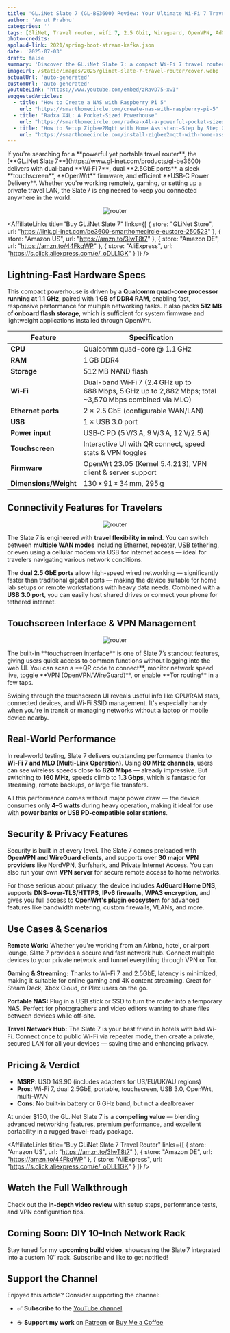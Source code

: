 ```yaml
---
title: 'GL.iNet Slate 7 (GL‑BE3600) Review: Your Ultimate Wi‑Fi 7 Travel Router'
author: 'Amrut Prabhu'
categories: ''
tags: [GliNet, Travel router, wifi 7, 2.5 Gbit, Wireguard, OpenVPN, AdGuard]
photo-credits:
applaud-link: 2021/spring-boot-stream-kafka.json
date: '2025-07-03'
draft: false
summary: 'Discover the GL.iNet Slate 7: a compact Wi‑Fi 7 travel router with dual 2.5GbE ports, touchscreen interface, and OpenWrt for secure, high-speed connectivity anywhere.'
imageUrl: /static/images/2025/glinet-slate-7-travel-router/cover.webp
actualUrl: 'auto-generated'
customUrl: 'auto-generated'
youtubeLink: "https://www.youtube.com/embed/zRavD75-xwI"
suggestedArticles:
  - title: "How to Create a NAS with Raspberry Pi 5"
    url: "https://smarthomecircle.com/create-nas-with-raspberry-pi-5"
  - title: "Radxa X4L: A Pocket‑Sized Powerhouse"
    url: "https://smarthomecircle.com/radxa-x4l-a-powerful-pocket-sized-computer"
  - title: "How to Setup Zigbee2Mqtt with Home Assistant—Step by Step Guide"
    url: "https://smarthomecircle.com/install-zigbee2mqtt-with-home-assistant"
---
```

<TOCInline toc={props.toc} asDisclosure />  
If you're searching for a **powerful yet portable travel router**, the [**GL.iNet Slate 7**](https://www.gl-inet.com/products/gl-be3600) delivers with dual‑band **Wi‑Fi 7**, dual **2.5GbE ports**, a sleek **touchscreen**, **OpenWrt** firmware, and efficient **USB‑C Power Delivery**. Whether you're working remotely, gaming, or setting up a private travel LAN, the Slate 7 is engineered to keep you connected anywhere in the world.

<p align="center">
  <img src="/static/images/2025/glinet-slate-7-travel-router/1-router.webp" alt="router" />
</p>

<AffiliateLinks 
  title="Buy GL.iNet Slate 7" 
  links={[
    { store: "GLiNet Store", url: "https://link.gl-inet.com/be3600-smarthomecircle-eustore-250523" },
    { store: "Amazon US", url: "https://amzn.to/3IwT8t7" },
    { store: "Amazon DE", url: "https://amzn.to/44FkqWP" },
    { store: "AliExpress", url: "https://s.click.aliexpress.com/e/_oDLL1GK" }
  ]}
/>

## Lightning-Fast Hardware Specs

This compact powerhouse is driven by a **Qualcomm quad-core processor running at 1.1 GHz**, paired with **1 GB of DDR4 RAM**, enabling fast, responsive performance for multiple networking tasks. It also packs **512 MB of onboard flash storage**, which is sufficient for system firmware and lightweight applications installed through OpenWrt.

| Feature                | Specification |
|-----------------------|---------------|
| **CPU**               | Qualcomm quad-core @ 1.1 GHz |
| **RAM**               | 1 GB DDR4 |
| **Storage**           | 512 MB NAND flash |
| **Wi‑Fi**             | Dual-band Wi‑Fi 7 (2.4 GHz up to 688 Mbps, 5 GHz up to 2,882 Mbps; total ~3,570 Mbps combined via MLO) |
| **Ethernet ports**    | 2 × 2.5 GbE (configurable WAN/LAN) |
| **USB**               | 1 × USB 3.0 port |
| **Power input**       | USB‑C PD (5 V/3 A, 9 V/3 A, 12 V/2.5 A) |
| **Touchscreen**       | Interactive UI with QR connect, speed stats & VPN toggles |
| **Firmware**          | OpenWrt 23.05 (Kernel 5.4.213), VPN client & server support |
| **Dimensions/Weight** | 130 × 91 × 34 mm, 295 g |

## Connectivity Features for Travelers
<p align="center">
  <img src="/static/images/2025/glinet-slate-7-travel-router/3-lan.webp" alt="router" />
</p>

The Slate 7 is engineered with **travel flexibility in mind**. You can switch between **multiple WAN modes** including Ethernet, repeater, USB tethering, or even using a cellular modem via USB for internet access — ideal for travelers navigating various network conditions.

The **dual 2.5 GbE ports** allow high-speed wired networking — significantly faster than traditional gigabit ports — making the device suitable for home lab setups or remote workstations with heavy data needs. Combined with a **USB 3.0 port**, you can easily host shared drives or connect your phone for tethered internet.

## Touchscreen Interface & VPN Management
<p align="center">
  <img src="/static/images/2025/glinet-slate-7-travel-router/2-tor.webp" alt="router" />
</p>
The built-in **touchscreen interface** is one of Slate 7’s standout features, giving users quick access to common functions without logging into the web UI. You can scan a **QR code to connect**, monitor network speed live, toggle **VPN (OpenVPN/WireGuard)**, or enable **Tor routing** in a few taps.

Swiping through the touchscreen UI reveals useful info like CPU/RAM stats, connected devices, and Wi-Fi SSID management. It's especially handy when you're in transit or managing networks without a laptop or mobile device nearby.

## Real-World Performance

In real-world testing, Slate 7 delivers outstanding performance thanks to **Wi-Fi 7 and MLO (Multi-Link Operation)**. Using **80 MHz channels**, users can see wireless speeds close to **820 Mbps** — already impressive. But switching to **160 MHz**, speeds climb to **1.3 Gbps**, which is fantastic for streaming, remote backups, or large file transfers.

All this performance comes without major power draw — the device consumes only **4–5 watts** during heavy operation, making it ideal for use with **power banks or USB PD-compatible solar stations**.

## Security & Privacy Features

Security is built in at every level. The Slate 7 comes preloaded with **OpenVPN and WireGuard clients**, and supports over **30 major VPN providers** like NordVPN, Surfshark, and Private Internet Access. You can also run your own **VPN server** for secure remote access to home networks.

For those serious about privacy, the device includes **AdGuard Home DNS**, supports **DNS-over-TLS/HTTPS**, **IPv6 firewalls**, **WPA3 encryption**, and gives you full access to **OpenWrt's plugin ecosystem** for advanced features like bandwidth metering, custom firewalls, VLANs, and more.

## Use Cases & Scenarios

**Remote Work:** Whether you're working from an Airbnb, hotel, or airport lounge, Slate 7 provides a secure and fast network hub. Connect multiple devices to your private network and tunnel everything through VPN or Tor.

**Gaming & Streaming:** Thanks to Wi-Fi 7 and 2.5GbE, latency is minimized, making it suitable for online gaming and 4K content streaming. Great for Steam Deck, Xbox Cloud, or Plex users on the go.

**Portable NAS:** Plug in a USB stick or SSD to turn the router into a temporary NAS. Perfect for photographers and video editors wanting to share files between devices while off-site.

**Travel Network Hub:** The Slate 7 is your best friend in hotels with bad Wi-Fi. Connect once to public Wi-Fi via repeater mode, then create a private, secured LAN for all your devices — saving time and enhancing privacy.

## Pricing & Verdict

- **MSRP**: USD 149.90 (includes adapters for US/EU/UK/AU regions)
- **Pros**: Wi-Fi 7, dual 2.5GbE, portable, touchscreen, USB 3.0, OpenWrt, multi-WAN
- **Cons**: No built-in battery or 6 GHz band, but not a dealbreaker

At under $150, the GL.iNet Slate 7 is a **compelling value** — blending advanced networking features, premium performance, and excellent portability in a rugged travel-ready package.

<AffiliateLinks 
  title="Buy GLiNet Slate 7 Travel Router" 
  links={[
    { store: "Amazon US", url: "https://amzn.to/3IwT8t7" },
    { store: "Amazon DE", url: "https://amzn.to/44FkqWP" },
    { store: "AliExpress", url: "https://s.click.aliexpress.com/e/_oDLL1GK" }
  ]}
/>

## Watch the Full Walkthrough

Check out the **in-depth video review** with setup steps, performance tests, and VPN configuration tips.
<VideoEmbed 
  videoId="ise2Hss3MtI" 
  title="GL.iNet Slate 7 WiFi 7 Travel Router Review" 
  width="half" 
/>
## Coming Soon: DIY 10-Inch Network Rack

Stay tuned for my **upcoming build video**, showcasing the Slate 7 integrated into a custom 10″ rack. Subscribe and like to get notified!

## Support the Channel

Enjoyed this article? Consider supporting the channel:

-   ✅ **Subscribe** to the [YouTube channel](https://www.youtube.com/@SmartHomeCircle?sub_confirmation=1)
    
-   ☕ **Support my work** on [Patreon](https://patreon.com/AmrutPrabhu) or [Buy Me a Coffee](https://www.buymeacoffee.com/amrutprabhu)


